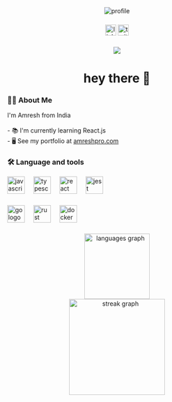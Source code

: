 <div align="center">
<img align="center" src="https://encrypted-tbn0.gstatic.com/images?q=tbn:ANd9GcRrm3MUF0GnyPaQeLupcrGzhkufjAGsv6H18QPnQfJX_nCxR8VYNfzM&usqp=CAE&s" alt="profile"/>
</div>

###

<div align="center">
  <img src="https://img.shields.io/static/v1?message=LinkedIn&logo=linkedin&label=&color=0077B5&logoColor=white&labelColor=&style=for-the-badge" height="25" alt="linkedin logo"  />

  <img src="https://img.shields.io/static/v1?message=Twitter&logo=twitter&label=&color=1DA1F2&logoColor=white&labelColor=&style=for-the-badge" height="25" alt="twitter logo"  />
</div>

###

<div align="center">
  <img src="https://visitor-badge.laobi.icu/badge?page_id=amreshpro.amreshpro&"  />
</div>


<h1 align="center">hey there 👋</h1>

<h3 align="left">👩‍💻  About Me</h3>


<p align="left">I'm Amresh from India<br>
<br>- 📚 I'm currently learning React.js
<br> - 🖥️  See my portfolio at <a href="">amreshpro.com</a>
 </p>


<h3 align="left">🛠 Language and tools</h3>

<div align="left">
  <img src="https://cdn.jsdelivr.net/gh/devicons/devicon/icons/javascript/javascript-original.svg" height="40" alt="javascript logo"  />
  <img width="12" />
  <img src="https://cdn.jsdelivr.net/gh/devicons/devicon/icons/typescript/typescript-original.svg" height="40" alt="typescript logo"  />
  <img width="12" />
  <img src="https://cdn.jsdelivr.net/gh/devicons/devicon/icons/react/react-original.svg" height="40" alt="react logo"  />
  <img width="12" />
  <img src="https://cdn.jsdelivr.net/gh/devicons/devicon/icons/jest/jest-plain.svg" height="40" alt="jest logo"  />

###


<div align="left">
  <img src="https://cdn.jsdelivr.net/gh/devicons/devicon/icons/go/go-original-wordmark.svg" height="40" alt="go logo"  />
  <img width="12" />
  <img src="https://cdn.jsdelivr.net/gh/devicons/devicon/icons/rust/rust-plain.svg" height="40" alt="rust logo"  />
  <img width="12" />
  <img src="https://cdn.jsdelivr.net/gh/devicons/devicon/icons/docker/docker-plain-wordmark.svg" height="40" alt="docker logo"  />
</div>


###

<div align="center">

  <img src="https://github-readme-stats.vercel.app/api/top-langs?username=amreshpro&locale=en&hide_title=false&layout=compact&card_width=320&langs_count=5&theme=dracula&hide_border=false&order=2" height="150" alt="languages graph"  />

<div align="center">
  <img src="https://streak-stats.demolab.com?user=amreshpro&locale=en&mode=daily&theme=dark&hide_border=false&border_radius=5&order=3" height="220" alt="streak graph"  />
</div>
</div>
